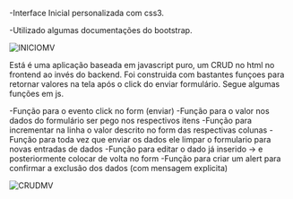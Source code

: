 -Interface Inicial personalizada com css3. 

-Utilizado algumas documentações do bootstrap.

![INICIOMV](https://user-images.githubusercontent.com/67661998/114150949-fda6b280-98f2-11eb-8e43-1e315e88530f.png)



Está é uma aplicação baseada em javascript puro, um CRUD no html no frontend ao invés do backend.
Foi construida com bastantes funçoes para retornar valores na tela após o click do enviar formulário.
Segue algumas funções em js.

-Função para o evento click no form (enviar)
-Função para o valor nos dados do formulário ser pego nos respectivos itens
-Função para incrementar na linha o valor descrito no form das respectivas colunas
-Função para toda vez que enviar os dados ele limpar o formulario para novas entradas de dados
-Função para editar o dado já inserido -> e posteriormente colocar de volta no form
-Função para criar um alert para confirmar a exclusão dos dados (com mensagem explicita)

![CRUDMV](https://user-images.githubusercontent.com/67661998/114150683-b7515380-98f2-11eb-91ff-53e64609313c.png)
